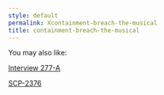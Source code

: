 ```yaml
---
style: default
permalink: Xcontainment-breach-the-musical
title: containment-breach-the-musical
---
```

You may also like:

[Interview 277-A](http://scp-wiki.net/277interview)

[SCP-2376](http://scp-wiki.net/scp-2376)
